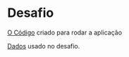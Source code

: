 # Desafio

[ O Código](https://github.com/rafaelkabata/ProgramaBolsasPB/blob/main/Sprint%205/Desafio/etapa-1/aplicacao.py) criado para rodar a aplicação

[Dados](https://github.com/rafaelkabata/ProgramaBolsasPB/blob/main/Sprint%205/Desafio/etapa-1/imoveis_cadastrados.csv) usado no desafio.

<br>
